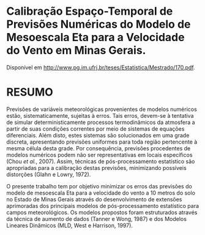 # Calibração Espaço-Temporal de Previsões Numéricas do Modelo de Mesoescala Eta para a Velocidade do Vento em Minas Gerais.
Disponível em http://www.pg.im.ufrj.br/teses/Estatistica/Mestrado/170.pdf.

# RESUMO

Previsões de variáveis meteorológicas provenientes de modelos numéricos estão, sistematicamente, sujeitas à erros. 
Tais erros, devem-se à tentativa de simular deterministicamente processos termodinâmicos da atmosfera a partir de suas 
condições correntes por meio de sistemas de equações diferenciais. Além disto, estes sistemas são solucionados em uma 
grade discreta, apresentando previsões uniformes para toda região pertencente à mesma célula desta grade. 
Por consequência, previsões procedentes de modelos numéricos podem não ser representativas em locais específicos (Chou *et al.*, 2007).
Assim, técnicas de pós-processamento estatístico são apropriadas para a calibração destas previsões, minimizando possíveis 
distorções (Glahn e Lowry, 1972).

O presente trabalho tem por objetivo minimizar os erros das previsões do modelo de mesoescala Eta para a velocidade 
do vento a 10 metros do solo no Estado de Minas Gerais através do desenvolvimento de extensões aprimoradas dos 
principais modelos de pós-processamento estatístico para campos meteorológicos. Os modelos propostos foram estruturados 
através da técnica de aumento de dados (Tanner e Wong, 1987) e dos Modelos Lineares Dinâmicos (MLD, West e Harrison, 1997).
